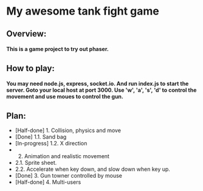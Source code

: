 # My awesome tank fight game

## Overview:
#### This is a game project to try out phaser.

## How to play:
#### You may need node.js, express, socket.io. And run index.js to start the server. Goto your local host at port 3000. Use 'w', 'a', 's', 'd' to control the movement and use moues to control the gun.

## Plan: 
* [Half-done] 1. Collision, physics and move
*   [Done] 1.1. Sand bag
*   [In-progress] 1.2. X direction
* 2. Animation and realistic movement
*   2.1. Sprite sheet.
*   2.2. Accelerate when key down, and slow down when key up.
* [Done] 3. Gun towner controlled by mouse
* [Half-done] 4. Multi-users
